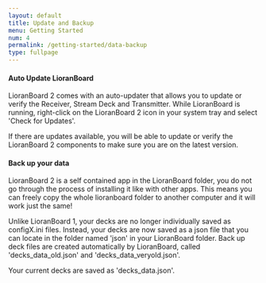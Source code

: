 ```yaml
---
layout: default
title: Update and Backup
menu: Getting Started
num: 4
permalink: /getting-started/data-backup
type: fullpage
---
```


#### Auto Update LioranBoard
LioranBoard 2 comes with an auto-updater that allows you to update or verify the Receiver, Stream Deck and Transmitter. While LioranBoard is running, right-click on the LioranBoard 2 icon in your system tray and select 'Check for Updates'. 

If there are updates available, you will be able to update or verify the LioranBoard 2 components to make sure you are on the latest version. 

#### Back up your data
LioranBoard 2 is a self contained app in the LioranBoard folder, you do not go through the process of installing it like with other apps.
This means you can freely copy the whole lioranboard folder to another computer and it will work just the same!

Unlike LioranBoard 1, your decks are no longer individually saved as configX.ini files. Instead, your decks are now saved as a json file that you can locate in the folder named 'json' in your LioranBoard folder. Back up deck files are created automatically by LioranBoard, called 'decks_data_old.json' and 'decks_data_veryold.json'. 

Your current decks are saved as 'decks_data.json'. 


